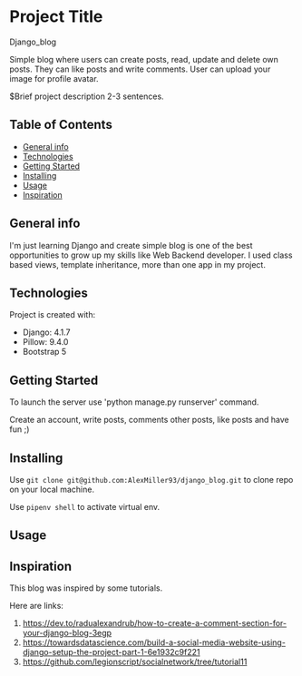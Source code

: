 
# Project Title 
Django_blog

Simple blog where users can create posts, read, update and delete own posts.
They can like posts and write comments. 
User can upload your image for profile avatar.

$Brief project description 2-3 sentences.

## Table of Contents

- [General info](#general-info)
- [Technologies](#technologies)
- [Getting Started](#getting_started)
- [Installing](#installing)
- [Usage](#usage)
- [Inspiration](#inspiration)

## General info

I'm just learning Django and create simple blog is one of the best opportunities 
to grow up my skills like Web Backend developer.
I used class based views, template inheritance, more than one app in my project.

## Technologies
Project is created with:
* Django: 4.1.7
* Pillow: 9.4.0
* Bootstrap 5

## Getting Started

To launch the server use 'python manage.py runserver' command.

Create an account, write posts, comments other posts, like posts and have fun ;)

## Installing

Use `git clone git@github.com:AlexMiller93/django_blog.git` to clone repo on your local machine.

Use `pipenv shell` to activate virtual env.

## Usage



## Inspiration

This blog was inspired by some tutorials.

Here are links: 
1. https://dev.to/radualexandrub/how-to-create-a-comment-section-for-your-django-blog-3egp
2. https://towardsdatascience.com/build-a-social-media-website-using-django-setup-the-project-part-1-6e1932c9f221
3. https://github.com/legionscript/socialnetwork/tree/tutorial11

